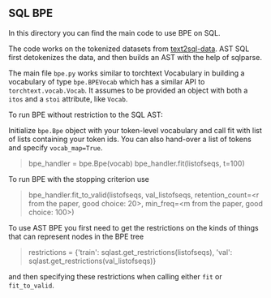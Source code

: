 ## SQL BPE

In this directory you can find the main code to use BPE on SQL.

The code works on the tokenized datasets from [text2sql-data](https://github.com/jkkummerfeld/text2sql-data). AST SQL first detokenizes the data, and then builds an AST with the help of sqlparse.

The main file `bpe.py` works similar to torchtext Vocabulary in building a vocabulary of type `bpe.BPEVocab` which has a similar API to `torchtext.vocab.Vocab`. It assumes to be provided an object with both a `itos` and a `stoi` attribute, like `Vocab`.

To run BPE without restriction to the SQL AST:

Initialize `bpe.Bpe` object with your token-level vocabulary and call fit with list of lists containing your token ids. You can also hand-over a list of tokens and specify `vocab_map=True`.
> bpe_handler = bpe.Bpe(vocab)
> bpe_handler.fit(listofseqs, t=100)

To run BPE with the stopping criterion use
> bpe_handler.fit_to_valid(listofseqs, val_listofseqs, retention_count=<r from the paper, good choice: 20>, min_freq=<m from the paper, good choice: 100>)

To use AST BPE you first need to get the restrictions on the kinds of things that can represent nodes in the BPE tree
> restrictions = {'train': sqlast.get_restrictions(listofseqs), 'val': sqlast.get_restrictions(val_listofseqs)}

and then specifying these restrictions when calling either `fit` or `fit_to_valid`.

